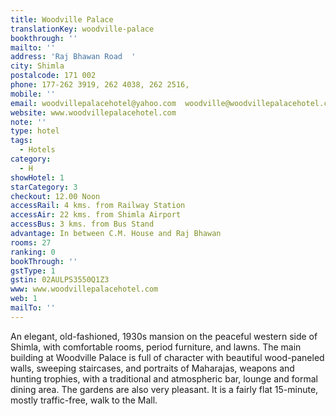 ```yaml
---
title: Woodville Palace
translationKey: woodville-palace
bookthrough: ''
mailto: ''
address: 'Raj Bhawan Road  '
city: Shimla
postalcode: 171 002
phone: 177-262 3919, 262 4038, 262 2516,
mobile: ''
email: woodvillepalacehotel@yahoo.com  woodville@woodvillepalacehotel.com
website: www.woodvillepalacehotel.com
note: ''
type: hotel
tags:
  - Hotels
category:
  - H
showHotel: 1
starCategory: 3
checkout: 12.00 Noon
accessRail: 4 kms. from Railway Station
accessAir: 22 kms. from Shimla Airport
accessBus: 3 kms. from Bus Stand
advantage: In between C.M. House and Raj Bhawan
rooms: 27
ranking: 0
bookThrough: ''
gstType: 1
gstin: 02AULPS3550Q1Z3
www: www.woodvillepalacehotel.com
web: 1
mailTo: ''
---
```







An elegant, old-fashioned, 1930s mansion on the peaceful western side of Shimla, with comfortable rooms, period furniture, and lawns. The main building at Woodville Palace is full of character with beautiful wood-paneled walls, sweeping staircases, and portraits of Maharajas, weapons and hunting trophies, with a traditional and atmospheric bar, lounge and formal dining area. The gardens are also very pleasant. It is a fairly flat 15-minute, mostly traffic-free, walk to the Mall. 